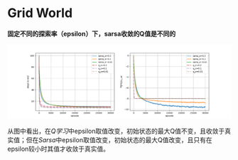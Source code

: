 # Grid World

**固定不同的探索率（epsilon）下，sarsa收敛的Q值是不同的**

![gridword_q_sarsa](https://github.com/ArinoWang/biscuit/blob/main/grid_world/epsilons_differ.png)

从图中看出，在*Q学习*中epsilon取值改变，初始状态的最大Q值不变，且收敛于真实值；但在*Sarsa*中epsilon取值改变，初始状态的最大Q值改变，且只有在epsilon较小时其值才收敛于真实值。

